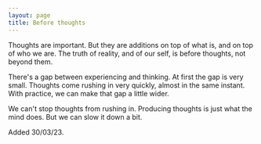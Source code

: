 ```yaml
---
layout: page
title: Before thoughts
---
```


Thoughts are important. But they are additions on top of what is, and on top of who we are. The truth of reality, and of our self, is before thoughts, not beyond them.

There's a gap between experiencing and thinking. At first the gap is very small. Thoughts come rushing in very quickly, almost in the same instant. With practice, we can make that gap a little wider.

We can't stop thoughts from rushing in. Producing thoughts is just what the mind does. But we can slow it down a bit.

<p class="date-added">Added 30/03/23.</p>